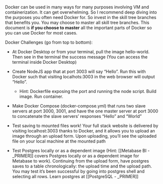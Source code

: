 
Docker can be used in many ways for many purposes involving VM and containerization. It can get overwhelming. So I recommend deep diving into the purposes you often need Docker for. So invest in the skill tree branches that benefits you. You may choose to master all skill tree branches. This document is **if you choose to master** all the important parts of Docker so you can use Docker for most cases.

Docker Challenges (go from top to bottom):
- At Docker Desktop or from your terminal, pull the image hello-world. Then see in the terminal the success message (You can access the terminal inside Docker Desktop)
- Create NodeJS app that at port 3003 will say “Hello”. Run this with Docker such that visiting localhots:3003 in the web browser will output “Hello”.
	- Hint: Dockerfile exposing the port and running the node script. Build image. Run container.

- Make Docker Compose (docker-compose.yml) that runs two slave servers at port 3000, 3001, and have the one master server at port 3000 to concatenate the slave servers’ responses “Hello” and “World”

- Test saving to mounted files work! Your full stack website is delivered by visiting localhost:3003 thanks to Docker, and it allows you to upload an image through an upload form. Upon uploading, you’ll see the uploaded file on your local machine at the mounted path

- Test Postgres locally or as a dependent image (Hint: [[Metabase BI - _PRIMER]] covers Postgres locally or as a dependent image for Metabase to work). Continuing from the upload form, have postgres saves to a table chronologically: the upload time and the upload path. You may test it’s been successful by going into postgres shell and selecting all rows. Learn postgres at [[PostgreSQL - _PRIMER]]